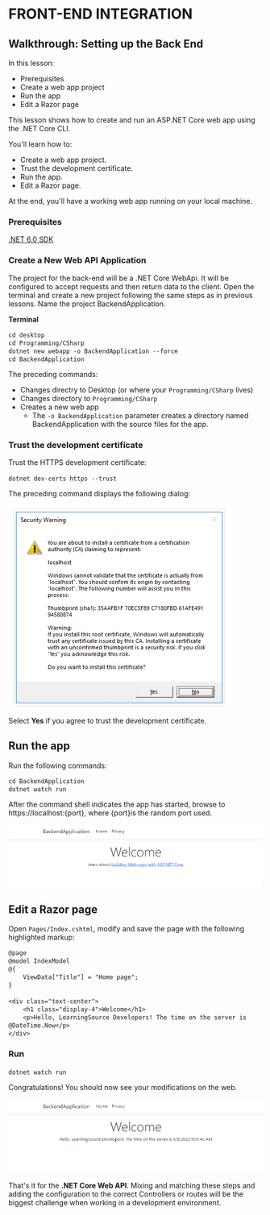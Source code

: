 # FRONT-END INTEGRATION

## Walkthrough: Setting up the Back End

In this lesson:

  - Prerequisites
  - Create a web app project
  - Run the app
  - Edit a Razor page

This lesson shows how to create and run an ASP.NET Core web app using the .NET Core CLI.

You'll learn how to:

  - Create a web app project.
  - Trust the development certificate.
  - Run the app.
  - Edit a Razor page.

At the end, you'll have a working web app running on your local machine.

### Prerequisites

[.NET 6.0 SDK](https://dotnet.microsoft.com/download/dotnet/6.0)

### Create a New Web API Application

The project for the back-end will be a .NET Core WebApi. It will be configured to accept requests and then return data to the client. Open the terminal and create a new project following the same steps as in previous lessons. Name the project BackendApplication.

**Terminal**

```
cd desktop
cd Programming/CSharp
dotnet new webapp -o BackendApplication --force
cd BackendApplication
```

The preceding commands:

  - Changes directry to Desktop (or where your `Programming/CSharp` lives)
  - Changes directory to `Programming/CSharp`
  - Creates a new web app
    - The `-o BackendApplication` parameter creates a directory named BackendApplication with the source files for the app.
    
### Trust the development certificate

Trust the HTTPS development certificate:

`dotnet dev-certs https --trust`

The preceding command displays the following dialog:

![](https://github.com/DrVicki/front-end-integration/blob/main/images/securitywarning.png)

Select **Yes** if you agree to trust the development certificate.

## Run the app

Run the following commands:

```
cd BackendApplication
dotnet watch run
```
After the command shell indicates the app has started, browse to https://localhost:{port}, where {port}is the random port used.

![](https://github.com/DrVicki/front-end-integration/blob/main/images/weburl.png)

## Edit a Razor page

Open `Pages/Index.cshtml`, modify and save the page with the following highlighted markup:

```
@page
@model IndexModel
@{
    ViewData["Title"] = "Home page";
}

<div class="text-center">
    <h1 class="display-4">Welcome</h1>
    <p>Hello, LearningSource Developers! The time on the server is @DateTime.Now</p>
</div>
```

### Run

`dotnet watch run`


Congratulations! You should now see your modifications on the web.

![](https://github.com/DrVicki/front-end-integration/blob/main/modifiedweburl.png)


That's it for the **.NET Core Web API**. Mixing and matching these steps and adding the configuration to the correct Controllers or routes will be the biggest challenge when working in a development environment.

